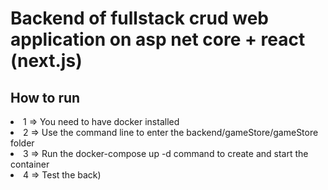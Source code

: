 <H1>Backend of fullstack crud web application on asp net core + react (next.js)</H1>
<H2>How to run</H2>
<li>1 => You need to have docker installed</li>
<li>2 => Use the command line to enter the backend/gameStore/gameStore folder</li>
<li>3 => Run the docker-compose up -d command to create and start the container</li>
<li>4 => Test the back)</li>
